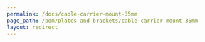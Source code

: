 ```yaml
---
permalink: /docs/cable-carrier-mount-35mm
page_path: /bom/plates-and-brackets/cable-carrier-mount-35mm
layout: redirect
---
```


